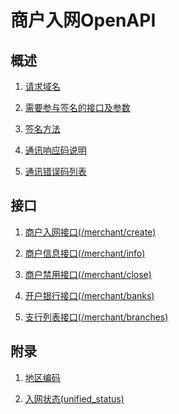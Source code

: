 # 商户入网OpenAPI

## 概述

 1.  [请求域名](https://wosai.gitbooks.io/shouqianba-doc/content/zh-cn/api/sign.html)
  
  2.  [需要参与签名的接口及参数]()
  
  3.  [签名方法]()
  
  4.  [通讯响应码说明]()
  
  5.  [通讯错误码列表]()
  
  
## 接口

  1.  [商户入网接口(/merchant/create)](https://wosai.gitbooks.io/shouqianba-doc/content/zh-cn/api/sign.html)
  
  2.  [商户信息接口(/merchant/info)]()
  
  3.  [商户禁用接口(/merchant/close)]()
  
  4.  [开户银行接口(/merchant/banks)]()
  
  5.  [支行列表接口(/merchant/branches)]()
  
##  附录

  1.  [地区编码](https://wosai.gitbooks.io/shouqianba-doc/content/zh-cn/api/sign.html)
  
  2.  [入网状态(unified_status)]()
